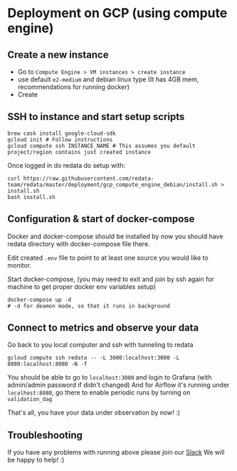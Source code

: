 
# Deployment on GCP (using compute engine)

## Create a new instance
 - Go to `Compute Engine > VM instances > create instance`
 - use default `e2-medium` and debian linux type (It has 4GB mem, recommendations for running docker)
 - Create

## SSH to instance and start setup scripts

```
brew cask install google-cloud-sdk
gcloud init # Follow instructions
gcloud compute ssh INSTANCE_NAME # This assumes you default project/region contains just created instance
```

Once logged in do redata do setup with:

```
curl https://raw.githubusercontent.com/redata-team/redata/master/deployment/gcp_compute_engine_debian/install.sh > install.sh
bash install.sh
```

## Configuration & start of docker-compose

Docker and docker-compose should be installed by now you should have redata directory with docker-compose file there.

Edit created `.env` file to point to at least one source you would like to monitor.

Start docker-compose, (you may need to exit and join by ssh again for machine to get proper docker env variables setup)

```
docker-compose up -d
# -d for deamon mode, so that it runs in background
```

## Connect to metrics and observe your data

Go back to you local computer and ssh with tunneling to redata

```
gcloud compute ssh redata -- -L 3000:localhost:3000 -L 8080:localhost:8080 -N -f 
```

You should be able to go to `localhost:3000` and login to Grafana (with admin/admin password if didn't changed)
And for Airflow it's running under `localhost:8080`, go there to enable periodic runs by turning on `validation_dag`

That's all, you have your data under observation by now! :)

## Troubleshooting

If you have any problems with running above please join our [Slack](https://join.slack.com/t/redatahq/shared_invite/zt-lrp4khvb-kIS6ct4WzJTy~JNVzwB5yw)
We will be happy to help! :)
